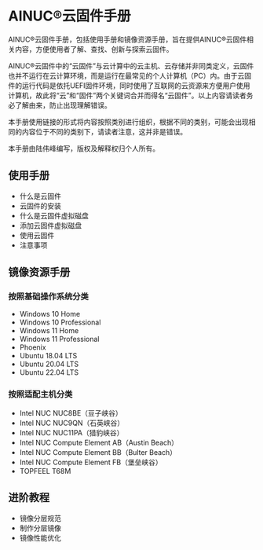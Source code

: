 # AINUC®️云固件手册

AINUC®️云固件手册，包括使用手册和镜像资源手册，旨在提供AINUC®️云固件相关内容，方便使用者了解、查找、创新与探索云固件。

AINUC®️云固件中的“云固件”与云计算中的云主机、云存储并非同类定义，云固件也并不运行在云计算环境，而是运行在最常见的个人计算机（PC）内。由于云固件的运行代码是依托UEFI固件环境，同时使用了互联网的云资源来方便用户使用计算机，故此将“云”和“固件”两个关键词合并而得名“云固件”。以上内容请读者务必了解由来，防止出现理解错误。

本手册使用链接的形式将内容按照类别进行组织，根据不同的类别，可能会出现相同的内容位于不同的类别下，请读者注意，这并非是错误。

本手册由陆伟峰编写，版权及解释权归个人所有。

## 使用手册

- 什么是云固件
- 云固件的安装
- 什么是云固件虚拟磁盘
- 添加云固件虚拟磁盘
- 使用云固件
- 注意事项

## 镜像资源手册

### 按照基础操作系统分类

- Windows 10 Home
- Windows 10 Professional
- Windows 11 Home
- Windows 11 Professional
- Phoenix
- Ubuntu 18.04 LTS
- Ubuntu 20.04 LTS
- Ubuntu 22.04 LTS

### 按照适配主机分类

- Intel NUC NUC8BE（豆子峡谷）
- Intel NUC NUC9QN（石英峡谷）
- Intel NUC NUC11PA（猎豹峡谷）
- Intel NUC Compute Element AB（Austin Beach）
- Intel NUC Compute Element BB（Bulter Beach）
- Intel NUC Compute Element FB（堡垒峡谷）
- TOPFEEL T68M

## 进阶教程

- 镜像分层规范
- 制作分层镜像
- 镜像性能优化
